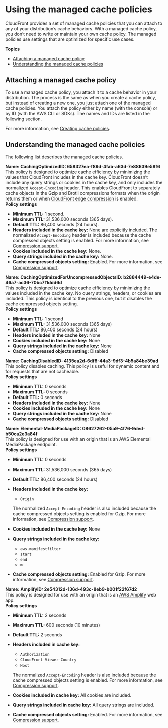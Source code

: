 # Using the managed cache policies<a name="using-managed-cache-policies"></a>

CloudFront provides a set of managed cache policies that you can attach to any of your distribution’s cache behaviors\. With a managed cache policy, you don’t need to write or maintain your own cache policy\. The managed policies use settings that are optimized for specific use cases\.

**Topics**
+ [Attaching a managed cache policy](#attaching-managed-cache-policies)
+ [Understanding the managed cache policies](#managed-cache-policies-list)

## Attaching a managed cache policy<a name="attaching-managed-cache-policies"></a>

To use a managed cache policy, you attach it to a cache behavior in your distribution\. The process is the same as when you create a cache policy, but instead of creating a new one, you just attach one of the managed cache policies\. You attach the policy either by name \(with the console\) or by ID \(with the AWS CLI or SDKs\)\. The names and IDs are listed in the following section\.

For more information, see [Creating cache policies](controlling-the-cache-key.md#cache-key-create-cache-policy)\.

## Understanding the managed cache policies<a name="managed-cache-policies-list"></a>

The following list describes the managed cache policies\.

**Name: CachingOptimizedID: 658327ea\-f89d\-4fab\-a63d\-7e88639e58f6**  
This policy is designed to optimize cache efficiency by minimizing the values that CloudFront includes in the cache key\. CloudFront doesn’t include any query strings or cookies in the cache key, and only includes the normalized `Accept-Encoding` header\. This enables CloudFront to separately cache objects in the Gzip and Brotli compressions formats when the origin returns them or when [CloudFront edge compression](ServingCompressedFiles.md) is enabled\.  
**Policy settings**  
+ **Minimum TTL:** 1 second\.
+ **Maximum TTL:** 31,536,000 seconds \(365 days\)\.
+ **Default TTL:** 86,400 seconds \(24 hours\)\.
+ **Headers included in the cache key:** None are explicitly included\. The normalized `Accept-Encoding` header is included because the cache compressed objects setting is enabled\. For more information, see [Compression support](controlling-the-cache-key.md#cache-policy-compressed-objects)\.
+ **Cookies included in the cache key:** None\.
+ **Query strings included in the cache key:** None\.
+ **Cache compressed objects setting:** Enabled\. For more information, see [Compression support](controlling-the-cache-key.md#cache-policy-compressed-objects)\.

**Name: CachingOptimizedForUncompressedObjectsID: b2884449\-e4de\-46a7\-ac36\-70bc7f1ddd6d**  
This policy is designed to optimize cache efficiency by minimizing the values included in the cache key\. No query strings, headers, or cookies are included\. This policy is identical to the previous one, but it disables the cache compressed objects setting\.  
**Policy settings**  
+ **Minimum TTL:** 1 second
+ **Maximum TTL:** 31,536,000 seconds \(365 days\)
+ **Default TTL:** 86,400 seconds \(24 hours\)
+ **Headers included in the cache key:** None
+ **Cookies included in the cache key:** None
+ **Query strings included in the cache key:** None
+ **Cache compressed objects setting:** Disabled

**Name: CachingDisabledID: 4135ea2d\-6df8\-44a3\-9df3\-4b5a84be39ad**  
This policy disables caching\. This policy is useful for dynamic content and for requests that are not cacheable\.  
**Policy settings**  
+ **Minimum TTL:** 0 seconds
+ **Maximum TTL:** 0 seconds
+ **Default TTL:** 0 seconds
+ **Headers included in the cache key:** None
+ **Cookies included in the cache key:** None
+ **Query strings included in the cache key:** None
+ **Cache compressed objects setting:** Disabled

**Name: Elemental\-MediaPackageID: 08627262\-05a9\-4f76\-9ded\-b50ca2e3a84f**  
This policy is designed for use with an origin that is an AWS Elemental MediaPackage endpoint\.  
**Policy settings**  
+ **Minimum TTL:** 0 seconds
+ **Maximum TTL:** 31,536,000 seconds \(365 days\)
+ **Default TTL:** 86,400 seconds \(24 hours\)
+ **Headers included in the cache key:**
  + `Origin`

  The normalized `Accept-Encoding` header is also included because the cache compressed objects setting is enabled for Gzip\. For more information, see [Compression support](controlling-the-cache-key.md#cache-policy-compressed-objects)\.
+ **Cookies included in the cache key:** None
+ **Query strings included in the cache key:**
  + `aws.manifestfilter`
  + `start`
  + `end`
  + `m`
+ **Cache compressed objects setting:** Enabled for Gzip\. For more information, see [Compression support](controlling-the-cache-key.md#cache-policy-compressed-objects)\.

**Name: AmplifyID: 2e54312d\-136d\-493c\-8eb9\-b001f22f67d2**  
This policy is designed for use with an origin that is an [AWS Amplify](http://aws.amazon.com/amplify/) web app\.  
**Policy settings**  
+ **Minimum TTL:** 2 seconds
+ **Maximum TTL:** 600 seconds \(10 minutes\)
+ **Default TTL:** 2 seconds
+ **Headers included in cache key:**
  + `Authorization`
  + `CloudFront-Viewer-Country`
  + `Host`

  The normalized `Accept-Encoding` header is also included because the cache compressed objects setting is enabled\. For more information, see [Compression support](controlling-the-cache-key.md#cache-policy-compressed-objects)\.
+ **Cookies included in cache key:** All cookies are included\.
+ **Query strings included in cache key:** All query strings are included\.
+ **Cache compressed objects setting:** Enabled\. For more information, see [Compression support](controlling-the-cache-key.md#cache-policy-compressed-objects)\.